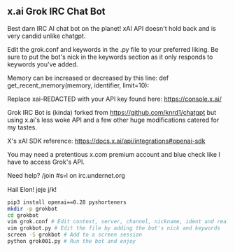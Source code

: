 ## x.ai Grok IRC Chat Bot
Best darn IRC AI chat bot on the planet! xAI API doesn't hold back and is very candid unlike chatgpt.

Edit the grok.conf and keywords in the .py file to your preferred liking. Be sure to put the bot's nick in the keywords section as it only responds to keywords you've added.

Memory can be increased or decreased by this line: def get_recent_memory(memory, identifier, limit=10):

Replace xai-REDACTED with your API key found here: https://console.x.ai/

Grok IRC Bot is (kinda) forked from https://github.com/knrd1/chatgpt but using x.ai's less woke API and a few other huge modifications catered for my tastes.

X's xAI SDK reference: https://docs.x.ai/api/integrations#openai-sdk

You may need a pretentious x.com premium account and blue check like I have to access Grok's API.

Need help? /join #s💀l on irc.undernet.org

Hail Elon! jeje j/k!

```bash
pip3 install openai==0.28 pyshorteners
mkdir -p grokbot
cd grokbot
vim grok.conf # Edit context, server, channel, nickname, ident and realname
vim grokbot.py # Edit the file by adding the bot's nick and keywords
screen -S grokbot # Add to a screen session
python grok001.py # Run the bot and enjoy

